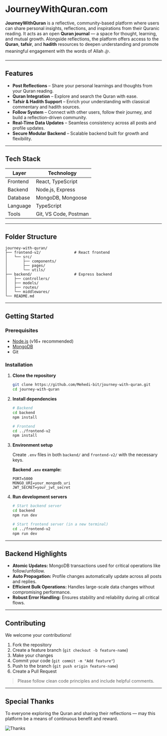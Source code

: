 # JourneyWithQuran.com

**JourneyWithQuran** is a reflective, community-based platform where users can share personal insights, reflections, and inspirations from their Quranic reading. It acts as an open **Quran journal** — a space for thought, learning, and mutual growth. Alongside reflections, the platform offers access to the **Quran**, **tafsir**, and **hadith** resources to deepen understanding and promote meaningful engagement with the words of Allah ﷻ.

---

## Features

* **Post Reflections** – Share your personal learnings and thoughts from your Quran reading.
* **Quran Integration** – Explore and search the Quran with ease.
* **Tafsir & Hadith Support** – Enrich your understanding with classical commentary and hadith sources.
* **Follow System** – Connect with other users, follow their journey, and build a reflection-driven community.
* **Real-Time Data Updates** – Seamless consistency across all posts and profile updates.
* **Secure Modular Backend** – Scalable backend built for growth and flexibility.

---

## Tech Stack

| Layer    | Technology            |
| -------- | --------------------- |
| Frontend | React, TypeScript     |
| Backend  | Node.js, Express      |
| Database | MongoDB, Mongoose     |
| Language | TypeScript            |
| Tools    | Git, VS Code, Postman |

---

## Folder Structure

```
journey-with-quran/
├── frontend-v2/               # React frontend
│   └── src/
│       ├── components/
│       ├── pages/
│       └── utils/
├── backend/                   # Express backend
│   ├── controllers/
│   ├── models/
│   ├── routes/
│   └── middlewares/
└── README.md
```

---

## Getting Started

### Prerequisites

* [Node.js](https://nodejs.org/) (v16+ recommended)
* [MongoDB](https://www.mongodb.com/)
* Git

### Installation

1. **Clone the repository**

   ```bash
   git clone https://github.com/Mehedi-bit/journey-with-quran.git
   cd journey-with-quran
   ```

2. **Install dependencies**

   ```bash
   # Backend
   cd backend
   npm install

   # Frontend
   cd ../frontend-v2
   npm install
   ```

3. **Environment setup**

   Create `.env` files in both `backend/` and `frontend-v2/` with the necessary keys.

   **Backend `.env` example:**

   ```env
   PORT=5000
   MONGO_URI=your_mongodb_uri
   JWT_SECRET=your_jwt_secret
   ```

4. **Run development servers**

   ```bash
   # Start backend server
   cd backend
   npm run dev

   # Start frontend server (in a new terminal)
   cd ../frontend-v2
   npm run dev
   ```

---

## Backend Highlights

* **Atomic Updates:** MongoDB transactions used for critical operations like follow/unfollow.
* **Auto Propagation:** Profile changes automatically update across all posts and replies.
* **Efficient Bulk Operations:** Handles large-scale data changes without compromising performance.
* **Robust Error Handling:** Ensures stability and reliability during all critical flows.

---

## Contributing

We welcome your contributions!

1. Fork the repository
2. Create a feature branch (`git checkout -b feature-name`)
3. Make your changes
4. Commit your code (`git commit -m "Add feature"`)
5. Push to the branch (`git push origin feature-name`)
6. Create a Pull Request

> Please follow clean code principles and include helpful comments.


---

## Special Thanks

To everyone exploring the Quran and sharing their reflections — may this platform be a means of continuous benefit and reward.

![Thanks](https://ik.imagekit.io/mehedi004/Avatars/duhaa.webp?updatedAt=1748276326309)

